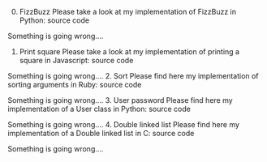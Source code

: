 0. FizzBuzz
Please take a look at my implementation of FizzBuzz in Python: source code

Something is going wrong….
1. Print square
Please take a look at my implementation of printing a square in Javascript: source code

Something is going wrong….
2. Sort
Please find here my implementation of sorting arguments in Ruby: source code

Something is going wrong….
3. User password
Please find here my implementation of a User class in Python: source code

Something is going wrong….
4. Double linked list
Please find here my implementation of a Double linked list in C: source code

Something is going wrong….

